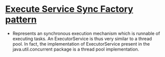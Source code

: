 [Execute Service Sync Factory pattern](http://docs.oracle.com/javase/7/docs/api/java/util/concurrent/ThreadPoolExecutor.html)
=================

* Represents an synchronous execution mechanism which is runnable of executing tasks. 
  An ExecutorService is thus very similar to a thread pool. In fact, the implementation of ExecutorService present 
  in the java.util.concurrent package is a thread pool implementation.
